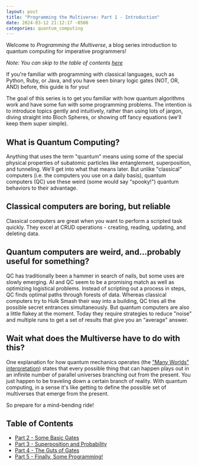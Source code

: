 ```yaml
---
layout: post
title: "Programming the Multiverse: Part 1 - Introduction"
date: 2024-03-12 21:12:17 -0500
categories: quantum_computing
---
```


Welcome to _Programming the Multiverse_, a blog series introduction to quantum computing for imperative programmers!

_Note: You can skip to the table of contents [here](#table-of-contents)_

If you're familiar with programming with classical languages, such as Python, Ruby, or Java, and you have seen binary logic gates (NOT, OR, AND) before, this guide is for you!

The goal of this series is to get you familiar with how quantum algorithms work and have some fun with some programming problems. The intention is to introduce topics gently and intuitively, rather than using lots of jargon, diving straight into Bloch Spheres, or showing off fancy equations (we'll keep them super simple).

## What is Quantum Computing?

Anything that uses the term "quantum" means using some of the special physical properties of subatomic particles like entanglement, superposition, and tunneling. We'll get into what that means later. But unlike "classical" computers (i.e. the computers you use on a daily basis), quantum computers (QC) use these weird (some would say "spooky!") quantum behaviors to their advantage.

## Classical computers are boring, but reliable

Classical computers are great when you want to perform a scripted task quickly. They excel at CRUD operations - creating, reading, updating, and deleting data.

## Quantum computers are weird, and...probably useful for something?

QC has traditionally been a hammer in search of nails, but some uses are slowly emerging. AI and QC seem to be a promising match as well as optimizing logistical problems. Instead of scripting out a process in steps, QC finds optimal paths through forests of data. Whereas classical computers try to Hulk Smash their way into a building, QC tries all the possible secret entrances simultaneously. But quantum computers are also a little flakey at the moment. Today they require strategies to reduce "noise" and multiple runs to get a set of results that give you an "average" answer.

## Wait what does the Multiverse have to do with this?

One explanation for how quantum mechanics operates (the ["Many Worlds" interpretation](https://en.wikipedia.org/wiki/Many-worlds_interpretation)) states that every possible thing that can happen plays out in an infinite number of parallel universes branching out from the present. You just happen to be traveling down a certain branch of reality. With quantum computing, in a sense it's like getting to define the possible set of multiverses that emerge from the present.

So prepare for a mind-bending ride!

## Table of Contents

- [Part 2 - Some Basic Gates](/programming-the-multiverse-part-2/)
- [Part 3 - Superposition and Probability](/programming-the-multiverse-part-3/)
- [Part 4 - The Guts of Gates](/programming-the-multiverse-part-4/)
- [Part 5 - Finally, Some Programming!](/programming-the-multiverse-part-5/)
